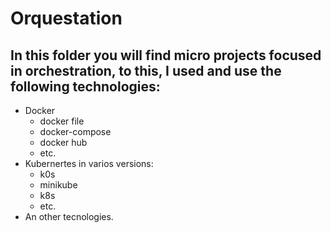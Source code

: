 # Orquestation
## In this folder you will find micro projects focused in orchestration, to this, I used and use the following technologies:
- Docker
  - docker file
  - docker-compose
  - docker hub
  - etc.
- Kubernertes in varios versions:
  - k0s
  - minikube
  - k8s
  - etc.
- An other tecnologies. 
